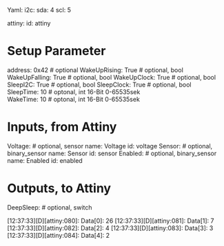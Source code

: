 Yaml:
i2c:
  sda: 4
  scl: 5

attiny:
  id: attiny
  # Setup Parameter
  address: 0x42         # optional
  WakeUpRising: True    # optional, bool
  WakeUpFalling: True   # optional, bool
  WakeUpClock: True     # optional, bool
  SleepI2C: True        # optional, bool
  SleepClock: True      # optional, bool
  SleepTime: 10         # optonal, int 16-Bit 0-65535sek  
  WakeTime: 10         # optonal, int 16-Bit 0-65535sek

  # Inputs, from Attiny
  Voltage:              # optional, sensor
    name: Voltage
    id: voltage
  Sensor:               # optional, binary_sensor
    name: Sensor
    id: sensor
  Enabled:              # optional, binary_sensor
    name: Enabled
    id: enabled

# Outputs, to Attiny
  DeepSleep:            # optional, switch
    


[12:37:33][D][attiny:080]: Data[0]: 26
[12:37:33][D][attiny:081]: Data[1]: 7
[12:37:33][D][attiny:082]: Data[2]: 4
[12:37:33][D][attiny:083]: Data[3]: 3
[12:37:33][D][attiny:084]: Data[4]: 2



